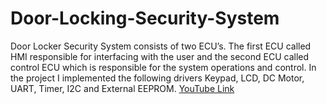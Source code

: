 # Door-Locking-Security-System
Door Locker Security System consists of two ECU’s. The first ECU called HMI responsible for interfacing with the user and the second ECU called control ECU which is responsible for the system operations and control. In the project I implemented the following drivers Keypad, LCD, DC Motor, UART, Timer, I2C and External EEPROM.
[YouTube Link](https://www.youtube.com/watch?v=-WGr05aUY2A&t=52s)
